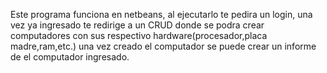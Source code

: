 Este programa funciona en netbeans, al ejecutarlo te pedira un login, una vez ya ingresado te redirige a un CRUD donde se podra crear computadores con sus respectivo hardware(procesador,placa madre,ram,etc.)
una vez creado el computador se puede crear un informe de el computador ingresado.
